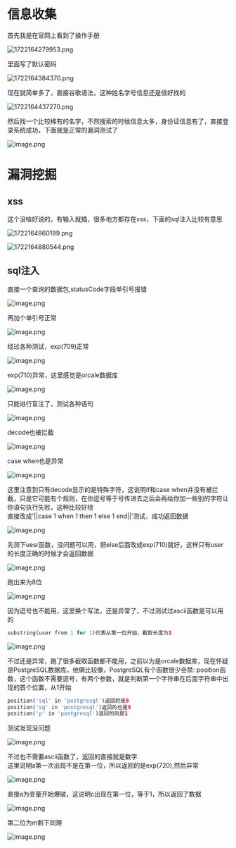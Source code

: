 信息收集
====

首先我是在官网上看到了操作手册

![1722164279953.png](https://shs3.b.qianxin.com/attack_forum/2024/07/attach-2595c91bcfec34defcbb265c2d2683d3aada0c95.png)

里面写了默认密码

![1722164384370.png](https://shs3.b.qianxin.com/attack_forum/2024/07/attach-0c5cbf80c7b1cb22e592928308d9590d727184d9.png)

现在就简单多了，直接谷歌语法，这种姓名学号信息还是很好找的

![1722164437270.png](https://shs3.b.qianxin.com/attack_forum/2024/07/attach-3c130c5876ba9dac06832a34e573d1d799123309.png)

然后找一个比较稀有的名字，不然搜索的时候信息太多，身份证信息有了，直接登录系统成功，下面就是正常的漏洞测试了

![image.png](https://shs3.b.qianxin.com/attack_forum/2024/07/attach-fa067ca2ca994fa2e9057c8fdd8758af8dbad476.png)

漏洞挖掘
====

xss
---

这个没啥好说的，有输入就插，很多地方都存在xss，下面的sql注入比较有意思

![1722164960199.png](https://shs3.b.qianxin.com/attack_forum/2024/07/attach-5aa14ec738479fc0bf44bab211557b4d9353c5d5.png)

![1722164880544.png](https://shs3.b.qianxin.com/attack_forum/2024/07/attach-bcf33bac00817dba27c78a5f817fb598120ddc3c.png)

sql注入
-----

直接一个查询的数据包,statusCode字段单引号报错

![image.png](https://shs3.b.qianxin.com/attack_forum/2024/07/attach-a455b8ba23c40fe986f050a68f25b70a471772ec.png)

再加个单引号正常

![image.png](https://shs3.b.qianxin.com/attack_forum/2024/07/attach-7061443b4e71099d86bc2503c99997b97c96db43.png)

经过各种测试，exp(709)正常

![image.png](https://shs3.b.qianxin.com/attack_forum/2024/07/attach-f24c13b8487fd8f65fb9b81a8f92dd49af7af998.png)

exp(710)异常，这里感觉是orcale数据库

![image.png](https://shs3.b.qianxin.com/attack_forum/2024/07/attach-9ba1f40722cbe31c235f1608b150e189e3398eef.png)

只能进行盲注了，测试各种语句

![image.png](https://shs3.b.qianxin.com/attack_forum/2024/07/attach-059c7b72b623ca9d4013a173fa7740da29abedf9.png)

decode也被拦截

![image.png](https://shs3.b.qianxin.com/attack_forum/2024/07/attach-1d04da8c489a912b2eea0dc5a58437d87fa03e22.png)

case when也是异常

![image.png](https://shs3.b.qianxin.com/attack_forum/2024/07/attach-138891fc5348f8461cabc5035889fe187802ec98.png)

这里注意到只有decode显示的是特殊字符，这说明if和case when并没有被拦截，只是它可能有个规则，在你逗号等于号传进去之后会再给你加一些别的字符让你语句执行失败，这种比较好绕  
直接改成'||case 1 when 1 then 1 else 1 end||'测试，成功返回数据

![image.png](https://shs3.b.qianxin.com/attack_forum/2024/07/attach-909683c9af395b679816b9113394dcc94832a71f.png)

先测下uesr函数，没问题可以用，把else后面改成exp(710)就好，这样只有user的长度正确的时候才会返回数据

![image.png](https://shs3.b.qianxin.com/attack_forum/2024/07/attach-65fbc5d36dcc75fe89793eeab8aa8f8ec81b6a47.png)

跑出来为8位

![image.png](https://shs3.b.qianxin.com/attack_forum/2024/07/attach-6cef48ae574e91ffd6905ce05a6277d866d4d6d7.png)

因为逗号也不能用，这里换个写法，还是异常了，不过测试过ascii函数是可以用的

```php
substring(user from 1 for 1)代表从第一位开始，截取长度为1
```

![image.png](https://shs3.b.qianxin.com/attack_forum/2024/07/attach-19bd87b80fb01962880869506334a5dca7620145.png)

不过还是异常，跑了很多截取函数都不能用，之前以为是orcale数据库，现在怀疑是PostgreSQL数据库，他俩比较像，PostgreSQL有个函数很少会禁: position函数，这个函数不需要逗号，有两个参数，就是判断第一个字符串在后面字符串中出现的首个位置，从1开始

```php
position('sql' in 'postgresql')返回的是8
position('sq' in 'postgresql')返回的也是8
position('p' in 'postgresql')返回的则是1
```

测试发现没问题

![image.png](https://shs3.b.qianxin.com/attack_forum/2024/07/attach-e5951dd2c8bda5d73bf9da101ca7f2c6f3823753.png)

不过也不需要ascii函数了，返回的直接就是数字  
这里说明a第一次出现不是在第一位，所以返回的是exp(720),然后异常

![image.png](https://shs3.b.qianxin.com/attack_forum/2024/07/attach-bbacaed0dd99fbae9129ac7afd42f2e633adfcbd.png)

直接a为变量开始爆破，这说明c出现在第一位，等于1，所以返回了数据

![image.png](https://shs3.b.qianxin.com/attack_forum/2024/07/attach-b86ceaeaa5a65f604e32c53835fd2069c59f16ee.png)

第二位为m剩下同理

![image.png](https://shs3.b.qianxin.com/attack_forum/2024/07/attach-34703680fa95e8c289e3381ffb967625f97ad762.png)